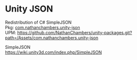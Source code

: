 # Unity JSON
Redistribution of C# SimpleJSON  
Pkg: [com.nathanchambers.unity-json](https://github.com/NathanChambers/unity-packages/tree/master/Assets/com.nathanchambers.unity-json)  
UPM: https://github.com/NathanChambers/unity-packages.git?path=/Assets/com.nathanchambers.unity-json

SimpleJSON  
https://wiki.unity3d.com/index.php/SimpleJSON  